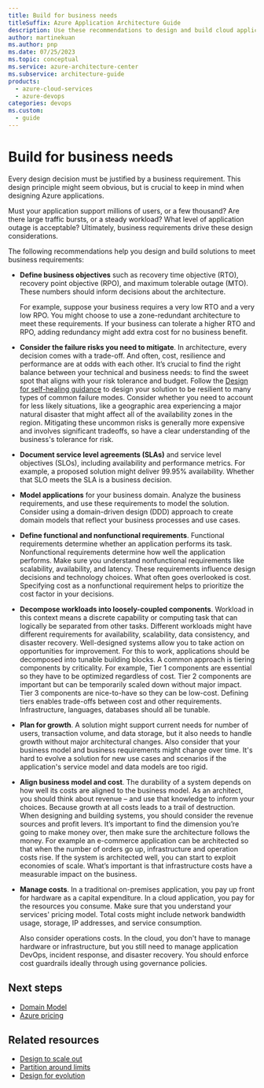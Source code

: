 ```yaml
---
title: Build for business needs
titleSuffix: Azure Application Architecture Guide
description: Use these recommendations to design and build cloud applications that meet functional and nonfunctional business requirements for performance, availability, scalability, growth, and cost management.
author: martinekuan
ms.author: pnp
ms.date: 07/25/2023
ms.topic: conceptual
ms.service: azure-architecture-center
ms.subservice: architecture-guide
products:
  - azure-cloud-services
  - azure-devops
categories: devops
ms.custom:
  - guide
---
```


# Build for business needs

Every design decision must be justified by a business requirement. This design principle might seem obvious, but is crucial to keep in mind when designing Azure applications.

Must your application support millions of users, or a few thousand? Are there large traffic bursts, or a steady workload? What level of application outage is acceptable? Ultimately, business requirements drive these design considerations.

The following recommendations help you design and build solutions to meet business requirements:

- **Define business objectives** such as recovery time objective (RTO), recovery point objective (RPO), and maximum tolerable outage (MTO). These numbers should inform decisions about the architecture.

  For example, suppose your business requires a very low RTO and a very low RPO. You might choose to use a zone-redundant architecture to meet these requirements. If your business can tolerate a higher RTO and RPO, adding redundancy might add extra cost for no business benefit.

- **Consider the failure risks you need to mitigate**. In architecture, every decision comes with a trade-off. And often, cost, resilience and performance are at odds with each other. It’s crucial to find the right balance between your technical and business needs: to find the sweet spot that aligns with your risk tolerance and budget. Follow the [Design for self-healing guidance](self-healing.md) to design your solution to be resilient to many types of common failure modes. Consider whether you need to account for less likely situations, like a geographic area experiencing a major natural disaster that might affect all of the availability zones in the region. Mitigating these uncommon risks is generally more expensive and involves significant tradeoffs, so have a clear understanding of the business's tolerance for risk.

- **Document service level agreements (SLAs)** and service level objectives (SLOs), including availability and performance metrics. For example, a proposed solution might deliver 99.95% availability. Whether that SLO meets the SLA is a business decision.

- **Model applications** for your business domain. Analyze the business requirements, and use these requirements to model the solution. Consider using a domain-driven design (DDD) approach to create domain models that reflect your business processes and use cases.

- **Define functional and nonfunctional requirements**. Functional requirements determine whether an application performs its task. Nonfunctional requirements determine how well the application performs. Make sure you understand nonfunctional requirements like scalability, availability, and latency. These requirements influence design decisions and technology choices. What often goes overlooked is cost. Specifying cost as a nonfunctional requirement helps to prioritize the cost factor in your decisions.

- **Decompose workloads into loosely-coupled components**. Workload in this context means a discrete capability or computing task that can logically be separated from other tasks. Different workloads might have different requirements for availability, scalability, data consistency, and disaster recovery. Well-designed systems allow you to take action on opportunities for improvement. For this to work, applications should be decomposed into tunable building blocks. A common approach is tiering components by criticality. For example, Tier 1 components are essential so they have to be optimized regardless of cost. Tier 2 components are important but can be temporarily scaled down without major impact. Tier 3 components are nice-to-have so they can be low-cost. Defining tiers enables trade-offs between cost and other requirements. Infrastructure, languages, databases should all be tunable.


- **Plan for growth**. A solution might support current needs for number of users, transaction volume, and data storage, but it also needs to handle growth without major architectural changes. Also consider that your business model and business requirements might change over time. It's hard to evolve a solution for new use cases and scenarios if the application's service model and data models are too rigid. 

- **Align business model and cost**. The durability of a system depends on how well its costs are aligned to the business model. As an architect, you should think about revenue – and use that knowledge to inform your choices. Because growth at all costs leads to a trail of destruction. When designing and building systems, you should consider the revenue sources and profit levers. It’s important to find the dimension you’re going to make money over, then make sure the architecture follows the money. For example an e-commerce application can be architected so that when the number of orders go up, infrastructure and operation costs rise. If the system is architected well, you can start to exploit economies of scale. What’s important is that infrastructure costs have a measurable impact on the business.

- **Manage costs**. In a traditional on-premises application, you pay up front for hardware as a capital expenditure. In a cloud application, you pay for the resources you consume. Make sure that you understand your services' pricing model. Total costs might include network bandwidth usage, storage, IP addresses, and service consumption.

  Also consider operations costs. In the cloud, you don't have to manage hardware or infrastructure, but you still need to manage application DevOps, incident response, and disaster recovery. You should enforce cost guardrails ideally through using governance policies.


## Next steps

- [Domain Model](https://martinfowler.com/eaaCatalog/domainModel.html)
- [Azure pricing](https://azure.microsoft.com/pricing)

## Related resources

- [Design to scale out](scale-out.md)
- [Partition around limits](partition.md)
- [Design for evolution](design-for-evolution.md)
